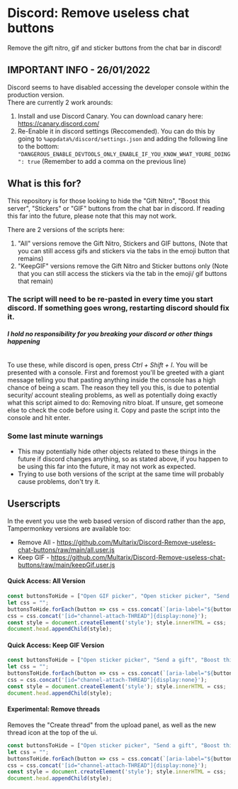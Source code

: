 # Discord: Remove useless chat buttons
Remove the gift nitro, gif and sticker buttons from the chat bar in discord!

## IMPORTANT INFO - 26/01/2022
Discord seems to have disabled accessing the developer console within the production version.<br>
There are currently 2 work arounds:<br>
1. Install and use Discord Canary. You can download canary here: https://canary.discord.com/<br>
2. Re-Enable it in discord settings (Reccomended). You can do this by going to `%appdata%/discord/settings.json` and adding the following line to the bottom:<br> `"DANGEROUS_ENABLE_DEVTOOLS_ONLY_ENABLE_IF_YOU_KNOW_WHAT_YOURE_DOING": true` (Remember to add a comma on the previous line)


## What is this for?
This repository is for those looking to hide the "Gift Nitro", "Boost this server", "Stickers" or "GIF" buttons from the chat bar in discord. If reading this far into the future, please note that this may not work.<br>

There are 2 versions of the scripts here:<br>
1. "All" versions remove the Gift Nitro, Stickers and GIF buttons, (Note that you can still access gifs and stickers via the tabs in the emoji button that remains)
2. "KeepGIF" versions remove the Gift Nitro and Sticker buttons only (Note that you can still access the stickers via the tab in the emoji/ gif buttons that remain)


###  **The script will need to be re-pasted in every time you start discord. If something goes wrong, restarting discord should fix it.**
#### _**I hold no responsibility for you breaking your discord or other things happening**_

<br>
To use these, while discord is open, press <i>Ctrl + Shift + I</i>. You will be presented with a console. First and foremost you'll be greeted with a giant message telling you that pasting anything inside the console has a high chance of being a scam. The reason they tell you this, is due to potential security/ account stealing problems, as well as potentially doing exactly what this script aimed to do: Removing nitro bloat. If unsure, get someone else to check the code before using it.
Copy and paste the script into the console and hit enter.<br>

### Some last minute warnings
- This may potentially hide other objects related to these things in the future if discord changes anything, so as stated above, if you happen to be using this far into the future, it may not work as expected.
- Trying to use both versions of the script at the same time will probably cause problems, don't try it.

## Userscripts
In the event you use the web based version of discord rather than the app, Tampermonkey versions are available too:
- Remove All - https://github.com/Multarix/Discord-Remove-useless-chat-buttons/raw/main/all.user.js
- Keep GIF - https://github.com/Multarix/Discord-Remove-useless-chat-buttons/raw/main/keepGif.user.js

#### Quick Access: All Version

```js
const buttonsToHide = ["Open GIF picker", "Open sticker picker", "Send a gift", "Boost this server"];
let css = "";
buttonsToHide.forEach(button => css = css.concat(`[aria-label="${button}"]{display:none}`));
css = css.concat('[id="channel-attach-THREAD"]{display:none}');
const style = document.createElement('style'); style.innerHTML = css;
document.head.appendChild(style);
```

#### Quick Access: Keep GIF Version

```js
const buttonsToHide = ["Open sticker picker", "Send a gift", "Boost this server"];
let css = "";
buttonsToHide.forEach(button => css = css.concat(`[aria-label="${button}"]{display:none}`));
css = css.concat('[id="channel-attach-THREAD"]{display:none}');
const style = document.createElement('style'); style.innerHTML = css;
document.head.appendChild(style);
```

#### Experimental: Remove threads
Removes the "Create thread" from the upload panel, as well as the new thread icon at the top of the ui.

```js
const buttonsToHide = ["Open sticker picker", "Send a gift", "Boost this server"];
let css = "";
buttonsToHide.forEach(button => css = css.concat(`[aria-label="${button}"]{display:none}`));
css = css.concat('[id="channel-attach-THREAD"]{display:none}');
const style = document.createElement('style'); style.innerHTML = css;
document.head.appendChild(style);
```
